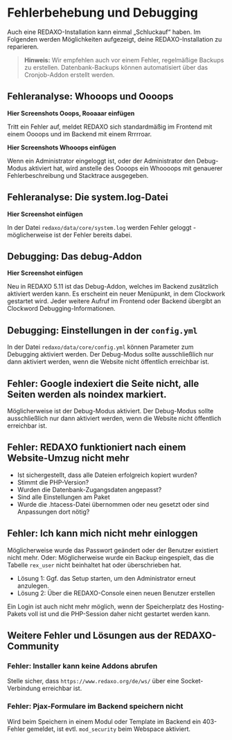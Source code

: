 # Fehlerbehebung und Debugging

Auch eine REDAXO-Installation kann einmal „Schluckauf“ haben. Im Folgenden werden Möglichkeiten aufgezeigt, deine REDAXO-Installation zu reparieren.

> **Hinweis:** Wir empfehlen auch vor einem Fehler, regelmäßige Backups zu erstellen. Datenbank-Backups können automatisiert über das Cronjob-Addon erstellt werden.

## Fehleranalyse: Whooops und Oooops

**Hier Screenshots Ooops, Rooaaar einfügen**

Tritt ein Fehler auf, meldet REDAXO sich standardmäßig im Frontend mit einem Oooops und im Backend mit einem Rrrrroar.

**Hier Screenshots Whooops einfügen**

Wenn ein Administrator eingeloggt ist, oder der Administrator den  Debug-Modus aktiviert hat, wird anstelle des Oooops ein Whoooops mit genauerer Fehlerbeschreibung und Stacktrace ausgegeben.

## Fehleranalyse: Die system.log-Datei

**Hier Screenshot einfügen**

In der Datei `redaxo/data/core/system.log` werden Fehler geloggt - möglicherweise ist der Fehler bereits dabei.

## Debugging: Das debug-Addon

**Hier Screenshot einfügen**

Neu in REDAXO 5.11 ist das Debug-Addon, welches im Backend zusätzlich aktiviert werden kann. Es erscheint ein neuer Menüpunkt, in dem Clockwork gestartet wird. Jeder weitere Aufruf im Frontend oder Backend übergibt an Clockword Debugging-Informationen.

## Debugging: Einstellungen in der `config.yml`

In der Datei `redaxo/data/core/config.yml` können Parameter zum Debugging aktiviert werden. Der Debug-Modus sollte ausschließlich nur dann aktiviert werden, wenn die Website nicht öffentlich erreichbar ist.

## Fehler: Google indexiert die Seite nicht, alle Seiten werden als noindex markiert.

Möglicherweise ist der Debug-Modus aktiviert. Der Debug-Modus sollte ausschließlich nur dann aktiviert werden, wenn die Website nicht öffentlich erreichbar ist.

## Fehler: REDAXO funktioniert nach einem Website-Umzug nicht mehr

* Ist sichergestellt, dass alle Dateien erfolgreich kopiert wurden?
* Stimmt die PHP-Version?
* Wurden die Datenbank-Zugangsdaten angepasst?
* Sind alle Einstellungen am Paket
* Wurde die .htacess-Datei übernommen oder neu gesetzt oder sind Anpassungen dort nötig?

## Fehler: Ich kann mich nicht mehr einloggen

Möglicherweise wurde das Passwort geändert oder der Benutzer existiert nicht mehr. Oder: Möglicherweise wurde ein Backup eingespielt, das die Tabelle `rex_user` nicht beinhaltet hat oder überschrieben hat. 

* Lösung 1: Ggf. das Setup starten, um den Administrator erneut anzulegen.
* Lösung 2: Über die REDAXO-Console einen neuen Benutzer erstellen

Ein Login ist auch nicht mehr möglich, wenn der Speicherplatz des Hosting-Pakets voll ist und die PHP-Session daher nicht gestartet werden kann.

## Weitere Fehler und Lösungen aus der REDAXO-Community

### Fehler: Installer kann keine Addons abrufen

Stelle sicher, dass `https://www.redaxo.org/de/ws/` über eine Socket-Verbindung erreichbar ist.

### Fehler: Pjax-Formulare im Backend speichern nicht

Wird beim Speichern in einem Modul oder Template im Backend ein 403-Fehler gemeldet, ist evtl. `mod_security` beim Webspace aktiviert.